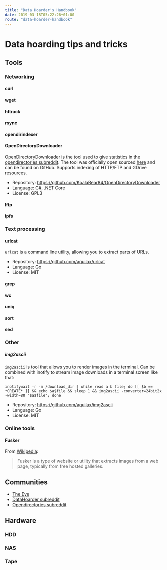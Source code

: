 ```yaml
---
title: "Data Hoarder's Handbook"
date: 2019-03-18T05:22:26+01:00
route: "data-hoarder-handbook"
---
```


# Data hoarding tips and tricks

## Tools

### Networking

#### curl

#### wget

#### httrack

#### rsync

#### opendirindexer

#### OpenDirectoryDownloader

OpenDirectoryDownloader is the tool used to give statistics in the [opendirectories subreddit](https://www.reddit.com/r/opendirectories/). The tool was officially open sourced [here](https://www.reddit.com/r/opendirectories/comments/azdgc2/open_directory_indexer_open_sourcedreleased/) and can be found on GitHub. Supports indexing of HTTP/FTP and GDrive resources.

* Repository: https://github.com/KoalaBear84/OpenDirectoryDownloader
* Language: C#, .NET Core
* License: GPL3

#### lftp

#### ipfs

### Text processing

#### urlcat

`urlcat` is a command line utility, allowing you to extract parts of URLs.

* Repository: https://github.com/aquilax/urlcat
* Language: Go
* License: MIT

#### grep

#### wc

#### uniq

#### sort

#### sed

### Other

##### img2ascii

`img2ascii` is tool that allows you to render images in the terminal.
Can be combined with inotify to stream image downloads in a terminal screen like that:

```
inotifywait -r -m /download_dir | while read a b file; do [[ $b == *CREATE* ]] && echo $a$file && sleep 1 && img2ascii -converter=24bit2x -width=80 "$a$file"; done
```

* Repository: https://github.com/aquilax/img2ascii
* Language: Go
* License: MIT

### Online tools

#### Fusker

From [Wikipedia](https://en.wikipedia.org/wiki/Fusker):

> Fusker is a type of website or utility that extracts images from a web page, typically from free hosted galleries.

## Communities

* [The Eye](https://the-eye.eu/)
* [DataHoarder subreddit](https://www.reddit.com/r/DataHoarder/)
* [Opendirectories subreddit](https://www.reddit.com/r/opendirectories/)

## Hardware

### HDD

### NAS

### Tape

